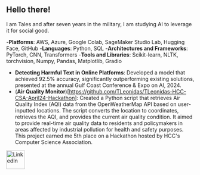 ## Hello there!

I am Tales and after seven years in the military, I am studying AI to leverage it for social good.

-**Platforms**: AWS, Azure, Google Colab, SageMaker Studio Lab, Hugging Face, GitHub
-**Languages**: Python, SQL
-**Architectures and Frameworks**: PyTorch, CNN, Transformers
-**Tools and Libraries**: Scikit-learn, NLTK, torchvision, Numpy, Pandas, Matplotlib, Gradio  

- **Detecting Harmful Text in Online Platforms**: Developed a model that achieved 92.5% accuracy, significantly outperforming existing solutions, presented at the annual Gulf Coast Conference & Expo on AI, 2024. 
- (**Air Quality Monitor**)[https://github.com/TLeonidas/TLeonidas-HCC-CSA-April24-Hackathon]: Created a Python script that retrieves Air Quality Index (AQI) data from the OpenWeatherMap API based on user-inputted locations. The script converts the location to coordinates, retrieves the AQI, and provides the current air quality condition. It aimed to provide real-time air quality data to residents and policymakers in areas affected by industrial pollution for health and safety purposes. This project earned me 5th place on a Hackathon hosted by HCC's Computer Science Association.

<a href="https://www.linkedin.com/in/tales-leonidas/" target="_blank">
    <img src="https://cdn.jsdelivr.net/npm/simple-icons@v3/icons/linkedin.svg" alt="LinkedIn" style="width:50px;height:50px;">
</a>
